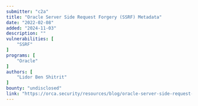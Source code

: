 ```yaml
---
submitter: "c2a"
title: "Oracle Server Side Request Forgery (SSRF) Metadata"
date: "2022-02-08"
added: "2024-11-03"
description: ""
vulnerabilities: [
    "SSRF"
]
programs: [
    "Oracle"
]
authors: [
    "Lidor Ben Shitrit"
]
bounty: "undisclosed"
link: "https://orca.security/resources/blog/oracle-server-side-request-forgery-ssrf-attack-metadata/"
---
```




